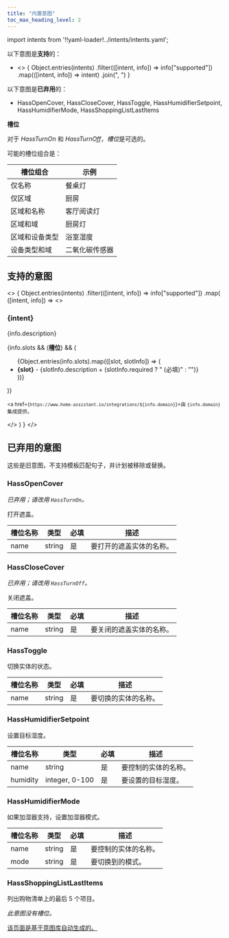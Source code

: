 ```yaml
---
title: "内置意图"
toc_max_heading_level: 2
---
```


import intents from '!!yaml-loader!../intents/intents.yaml';

以下意图是**支持**的：

<ul>
<li>
<>
{
  Object.entries(intents)
  .filter(([intent, info]) => info["supported"])
  .map(([intent, info]) => intent)
  .join(", ")
}
</>
</li>
</ul>

以下意图是**已弃用**的：

 * HassOpenCover, HassCloseCover, HassToggle, HassHumidifierSetpoint, HassHumidifierMode, HassShoppingListLastItems

**槽位**

对于 *HassTurnOn* 和 *HassTurnOff*，*槽位*是可选的。

可能的槽位组合是：

| 槽位组合               | 示例                             |
| --------------------- | ---------------------------------|
| 仅名称                 | 餐桌灯                           |
| 仅区域                 | 厨房                             |
| 区域和名称             | 客厅阅读灯                       |
| 区域和域               | 厨房灯                           |
| 区域和设备类型         | 浴室湿度                         |
| 设备类型和域           | 二氧化碳传感器                   |


## 支持的意图

<>
{
  Object.entries(intents)
  .filter(([intent, info]) => info["supported"])
  .map(
    ([intent, info]) =>
      <>
        <h3>{intent}</h3>
        <p>{info.description}</p>
        {info.slots &&
          (<b>槽位</b>) && (
          <ul>
            {Object.entries(info.slots).map(([slot, slotInfo]) => (
              <li>
                <b>{slot}</b> - {slotInfo.description + (slotInfo.required ? " (必填)" : "")}
              </li>
            ))}
          </ul>
        )}
        <p><small>
          <a href={`https://www.home-assistant.io/integrations/${info.domain}`}>由 <code>{info.domain}</code> 集成提供。</a>
        </small></p>
      </>
  )
}
</>

## 已弃用的意图

这些是旧意图，不支持模板匹配句子，并计划被移除或替换。


### HassOpenCover

_已弃用；请改用 `HassTurnOn`。_

打开遮盖。

| 槽位名称 | 类型 | 必填 | 描述
| --------- | ---- | ---- | -----------
| name      | string | 是   | 要打开的遮盖实体的名称。

### HassCloseCover

_已弃用；请改用 `HassTurnOff`。_

关闭遮盖。

| 槽位名称 | 类型 | 必填 | 描述
| --------- | ---- | ---- | -----------
| name      | string | 是   | 要关闭的遮盖实体的名称。

### HassToggle

切换实体的状态。

| 槽位名称 | 类型 | 必填 | 描述
| --------- | ---- | ---- | -----------
| name      | string | 是   | 要切换的实体的名称。

### HassHumidifierSetpoint

设置目标湿度。

| 槽位名称 | 类型           | 必填 | 描述
| --------- | -------------- | ---- | -----------
| name      | string         | 是   | 要控制的实体的名称。
| humidity  | integer, 0-100 | 是   | 要设置的目标湿度。

### HassHumidifierMode

如果加湿器支持，设置加湿器模式。

| 槽位名称 | 类型   | 必填 | 描述
| --------- | ------ | ---- | -----------
| name      | string | 是   | 要控制的实体的名称。
| mode      | string | 是   | 要切换到的模式。

### HassShoppingListLastItems

列出购物清单上的最后 5 个项目。

_此意图没有槽位。_



[该页面是基于意图库自动生成的。](https://github.com/home-assistant/intents/blob/main/intents.yaml)
